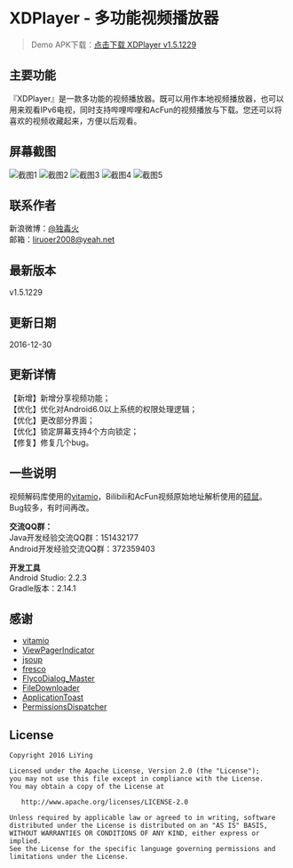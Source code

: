 # XDPlayer - 多功能视频播放器

> Demo APK下载：[点击下载 XDPlayer v1.5.1229](http://duduhuo.cc/android/apk/xdplayer_1.5_fir.apk)

## 主要功能

『XDPlayer』是一款多功能的视频播放器。既可以用作本地视频播放器，也可以用来观看IPv6电视，同时支持哔哩哔哩和AcFun的视频播放与下载。您还可以将喜欢的视频收藏起来，方便以后观看。   
 
## 屏幕截图

![截图1](http://firimg.fir.im/a12229821671cf0be2124a0b143ef6a49abac3ba?imageView2/0/w/426/h/240)
![截图2](http://firimg.fir.im/c0256d3c37df296f815c8789ac8fabe36e425d55?imageView2/0/w/426/h/240)
![截图3](http://firimg.fir.im/25ed37acbaf215d98232ebc3f80f22db842b7b5f?imageView2/0/w/426/h/240)
![截图4](http://firimg.fir.im/870aba01a9c90fdfa69e30fdc461954fd09e614d?imageView2/0/w/426/h/240)
![截图5](http://firimg.fir.im/41a9a133ed7ceb764e93067dd3f07f75df5b3090?imageView2/0/w/426/h/240)

## 联系作者

新浪微博：[@独毒火][2]   
邮箱：[liruoer2008@yeah.net][3]

## 最新版本

v1.5.1229  

## 更新日期

2016-12-30    

## 更新详情

【新增】新增分享视频功能；  
【优化】优化对Android6.0以上系统的权限处理逻辑；  
【优化】更改部分界面；  
【优化】锁定屏幕支持4个方向锁定；  
【修复】修复几个bug。   

## 一些说明

视频解码库使用的[vitamio](https://www.vitamio.org/)，Bilibili和AcFun视频原始地址解析使用的[硕鼠](http://www.flvcd.com/)。  
Bug较多，有时间再改。  

**交流QQ群：**  
Java开发经验交流QQ群：151432177  
Android开发经验交流QQ群：372359403  

**开发工具**  
Android Studio: 2.2.3  
Gradle版本：2.14.1

## 感谢

- [vitamio](https://www.vitamio.org/)  
- [ViewPagerIndicator](https://github.com/LuckyJayce/ViewPagerIndicator)  
- [jsoup](https://jsoup.org/)  
- [fresco](https://github.com/facebook/fresco)
- [FlycoDialog_Master](https://github.com/H07000223/FlycoDialog_Master)
- [FileDownloader](https://github.com/lingochamp/FileDownloader)
- [ApplicationToast](https://github.com/liying2008/ApplicationToast)
- [PermissionsDispatcher](https://github.com/hotchemi/PermissionsDispatcher)

## License

  
	Copyright 2016 LiYing
	
	Licensed under the Apache License, Version 2.0 (the "License");
	you may not use this file except in compliance with the License.
	You may obtain a copy of the License at
	
	   http://www.apache.org/licenses/LICENSE-2.0
	
	Unless required by applicable law or agreed to in writing, software
	distributed under the License is distributed on an "AS IS" BASIS,
	WITHOUT WARRANTIES OR CONDITIONS OF ANY KIND, either express or implied.
	See the License for the specific language governing permissions and
	limitations under the License.



  [2]: http://weibo.com/neuliying
  [3]: mailto:liruoer2008@yeah.net